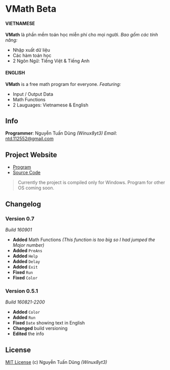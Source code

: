 # VMath Beta

#### VIETNAMESE
**VMath** là phần mềm toán học miễn phí cho mọi người.
*Bao gồm các tính năng:*
- Nhập xuất dữ liệu
- Các hàm toán học
- 2 Ngôn Ngữ: Tiếng Việt & Tiếng Anh

#### ENGLISH
**VMath** is a free math program for everyone.
*Featuring:*
- Input / Output Data
- Math Functions
- 2 Lauguages: Vietnamese & English

## Info

**Programmer**: Nguyễn Tuấn Dũng *(Winux8yt3)*
*Email*: ntd.112552@gmail.com

## Project Website

- [Program](https://bit.ly/vmath-xplorer)
- [Source Code](https://bit.ly/vmath-source)

> Currently the project is compiled only for Windows. Program for other OS coming soon.

## Changelog

### Version 0.7

*Build 160901*

- **Added** Math Functions *(This function is too big so I had jumped the Major number)*
- **Added** `PreAns`
- **Added** `Help`
- **Added** `Delay`
- **Added** `Exit`
- **Fixed** `Run`
- **Fixed** `Color`

### Version 0.5.1

*Build 160821-2200*

- **Added** `Color`
- **Added** `Run`
- **Fixed** `Date` showing text in English
- **Changed** build versioning
- **Edited** the info

## License
[MIT License](https://github.com/winux8yt3/vmath/blob/master/LICENSE) (c) Nguyễn Tuấn Dũng *(Winux8yt3)*
